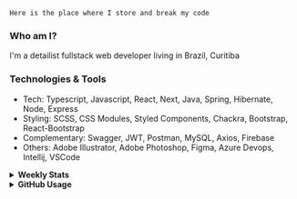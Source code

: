 ```
Here is the place where I store and break my code
```
### Who am I?
I'm a detailist fullstack web developer living in Brazil, Curitiba

### Technologies & Tools
- Tech: Typescript, Javascript, React, Next, Java, Spring, Hibernate, Node, Express
- Styling: SCSS, CSS Modules, Styled Components, Chackra, Bootstrap, React-Bootstrap
- Complementary: Swagger, JWT, Postman, MySQL, Axios, Firebase
- Others: Adobe Illustrator, Adobe Photoshop, Figma, Azure Devops, Intellij, VSCode

<details>
  <summary><b> Weekly Stats</b></summary>
<!--START_SECTION:waka-->

```txt
TypeScript       30 hrs 26 mins  █████████████▓░░░░░░░░░░░   54.07 %
JSON             10 hrs 10 mins  ████▓░░░░░░░░░░░░░░░░░░░░   18.07 %
JavaScript       8 hrs 57 mins   ████░░░░░░░░░░░░░░░░░░░░░   15.90 %
CSS              3 hrs 9 mins    █▒░░░░░░░░░░░░░░░░░░░░░░░   05.60 %
HTML             1 hr 37 mins    ▓░░░░░░░░░░░░░░░░░░░░░░░░   02.89 %
```

<!--END_SECTION:waka-->
</details>

<details>
  <summary><b> GitHub Usage</b></summary>
  
[![Top Langs](https://github-readme-stats.vercel.app/api/top-langs/?username=gxlpes&&langs_count=9&layout=compact)](https://github.com/anuraghazra/github-readme-stats)

</details>
